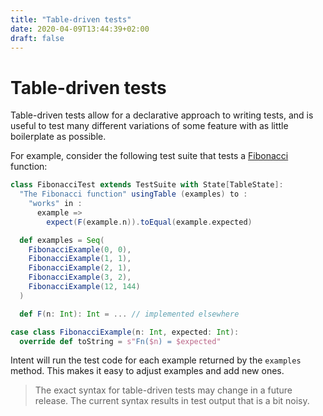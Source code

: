 ```yaml
---
title: "Table-driven tests"
date: 2020-04-09T13:44:39+02:00
draft: false
---
```


# Table-driven tests

Table-driven tests allow for a declarative approach to writing tests, and is useful to
test many different variations of some feature with as little boilerplate as possible.

For example, consider the following test suite that tests a [Fibonacci](https://en.wikipedia.org/wiki/Fibonacci_number) function:

```scala
class FibonacciTest extends TestSuite with State[TableState]:
  "The Fibonacci function" usingTable (examples) to :
    "works" in :
      example =>
        expect(F(example.n)).toEqual(example.expected)

  def examples = Seq(
    FibonacciExample(0, 0),
    FibonacciExample(1, 1),
    FibonacciExample(2, 1),
    FibonacciExample(3, 2),
    FibonacciExample(12, 144)
  )

  def F(n: Int): Int = ... // implemented elsewhere

case class FibonacciExample(n: Int, expected: Int):
  override def toString = s"Fn($n) = $expected"
```

Intent will run the test code for each example returned by the `examples`
method. This makes it easy to adjust examples and add new ones.

> The exact syntax for table-driven tests may change in a future release. The
  current syntax results in test output that is a bit noisy.
